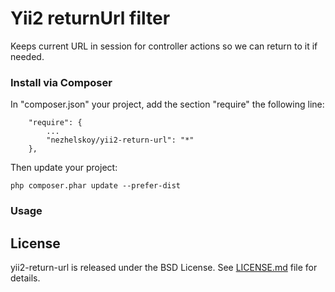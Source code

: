 # Yii2 returnUrl filter

Keeps current URL in session for controller actions so we can return to it if needed.

### Install via Composer

In "composer.json" your project, add the section "require" the following line:

~~~
    "require": {
        ...
        "nezhelskoy/yii2-return-url": "*"
    },
~~~

Then update your project:

~~~
php composer.phar update --prefer-dist
~~~

### Usage

## License

yii2-return-url is released under the BSD License. See [LICENSE.md](https://github.com/nezhelskoy/yii2-return-url/blob/master/LICENSE.md) file for
details.

